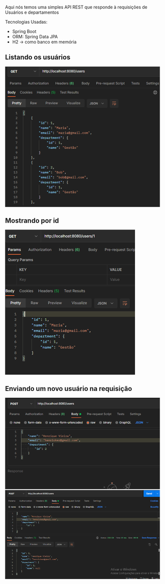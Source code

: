 Aqui nós temos uma simples API REST que responde à requisições
de Usuários e departamentos

Tecnologias Usadas:
* Spring Boot
* ORM: Spring Data JPA
* H2 -> como banco em memória

<h2>Listando os usuários</h2>
<img src="./preview/1.png">
<h2>Mostrando por id</h2>
<img src="./preview/2.png">
<h2>Enviando um novo usuário na requisição</h2>
<img src="./preview/3.png">
<img src="./preview/4.png">

